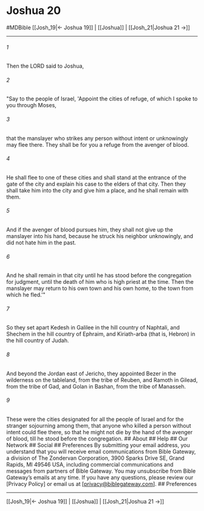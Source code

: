 # Joshua 20
#MDBible
[[Josh_19|← Joshua 19]] | [[Joshua]] | [[Josh_21|Joshua 21 →]]

***






###### 1 


Then the LORD said to Joshua, 





###### 2 


"Say to the people of Israel, 'Appoint the cities of refuge, of which I spoke to you through Moses, 





###### 3 


that the manslayer who strikes any person without intent or unknowingly may flee there. They shall be for you a refuge from the avenger of blood. 





###### 4 


He shall flee to one of these cities and shall stand at the entrance of the gate of the city and explain his case to the elders of that city. Then they shall take him into the city and give him a place, and he shall remain with them. 





###### 5 


And if the avenger of blood pursues him, they shall not give up the manslayer into his hand, because he struck his neighbor unknowingly, and did not hate him in the past. 





###### 6 


And he shall remain in that city until he has stood before the congregation for judgment, until the death of him who is high priest at the time. Then the manslayer may return to his own town and his own home, to the town from which he fled.'" 





###### 7 


So they set apart Kedesh in Galilee in the hill country of Naphtali, and Shechem in the hill country of Ephraim, and Kiriath-arba (that is, Hebron) in the hill country of Judah. 





###### 8 


And beyond the Jordan east of Jericho, they appointed Bezer in the wilderness on the tableland, from the tribe of Reuben, and Ramoth in Gilead, from the tribe of Gad, and Golan in Bashan, from the tribe of Manasseh. 





###### 9 


These were the cities designated for all the people of Israel and for the stranger sojourning among them, that anyone who killed a person without intent could flee there, so that he might not die by the hand of the avenger of blood, till he stood before the congregation. ## About ## Help ## Our Network ## Social ## Preferences By submitting your email address, you understand that you will receive email communications from Bible Gateway, a division of The Zondervan Corporation, 3900 Sparks Drive SE, Grand Rapids, MI 49546 USA, including commercial communications and messages from partners of Bible Gateway. You may unsubscribe from Bible Gateway&rsquo;s emails at any time. If you have any questions, please review our [Privacy Policy] or email us at [privacy@biblegateway.com]. ## Preferences

***

[[Josh_19|← Joshua 19]] | [[Joshua]] | [[Josh_21|Joshua 21 →]]
